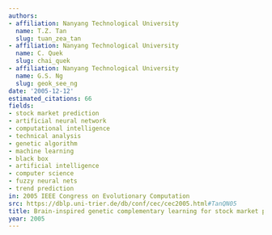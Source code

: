 ```yaml
---
authors:
- affiliation: Nanyang Technological University
  name: T.Z. Tan
  slug: tuan_zea_tan
- affiliation: Nanyang Technological University
  name: C. Quek
  slug: chai_quek
- affiliation: Nanyang Technological University
  name: G.S. Ng
  slug: geok_see_ng
date: '2005-12-12'
estimated_citations: 66
fields:
- stock market prediction
- artificial neural network
- computational intelligence
- technical analysis
- genetic algorithm
- machine learning
- black box
- artificial intelligence
- computer science
- fuzzy neural nets
- trend prediction
in: 2005 IEEE Congress on Evolutionary Computation
src: https://dblp.uni-trier.de/db/conf/cec/cec2005.html#TanQN05
title: Brain-inspired genetic complementary learning for stock market prediction
year: 2005
---
```


